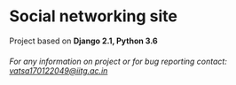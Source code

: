 # Social networking site

Project based on **Django 2.1, Python 3.6**

###### For any information on project or for bug reporting contact: vatsa170122049@iitg.ac.in
